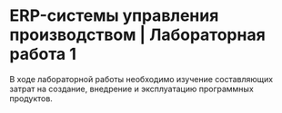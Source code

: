 # ERP-системы управления производством | Лабораторная работа 1

В ходе лабораторной работы необходимо изучение составляющих затрат на создание, внедрение и эксплуатацию программных продуктов.
